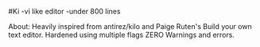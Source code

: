 #Ki
-vi like editor
-under 800 lines

About:
Heavily inspired from antirez/kilo and Paige Ruten's Build your own text editor.
Hardened using multiple flags
ZERO Warnings and errors.
